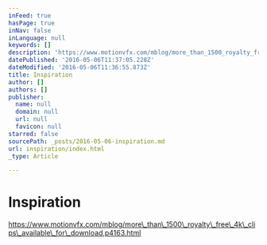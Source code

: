 ```yaml
---
inFeed: true
hasPage: true
inNav: false
inLanguage: null
keywords: []
description: 'https://www.motionvfx.com/mblog/more_than_1500_royalty_free_4k_clips_available_for_download,p4163.html'
datePublished: '2016-05-06T11:37:05.228Z'
dateModified: '2016-05-06T11:36:55.873Z'
title: Inspiration
author: []
authors: []
publisher:
  name: null
  domain: null
  url: null
  favicon: null
starred: false
sourcePath: _posts/2016-05-06-inspiration.md
url: inspiration/index.html
_type: Article

---
```

# Inspiration

https://www.motionvfx.com/mblog/more\_than\_1500\_royalty\_free\_4k\_clips\_available\_for\_download,p4163.html